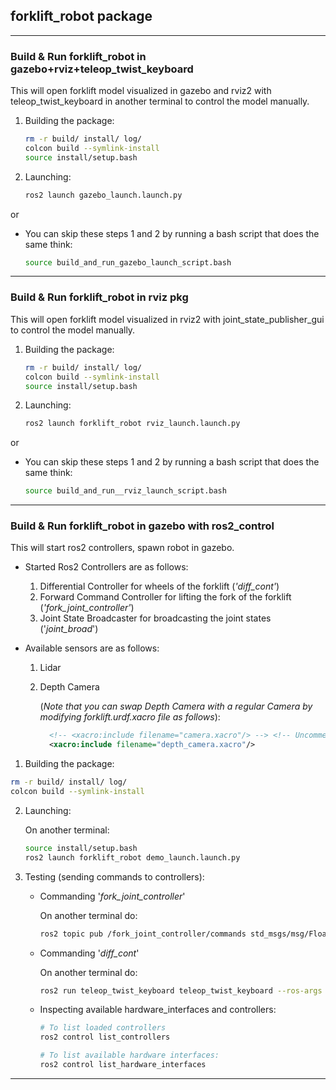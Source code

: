 ## forklift_robot package

---

### Build & Run forklift_robot in gazebo+rviz+teleop_twist_keyboard

This will open forklift model visualized in gazebo and rviz2 with teleop_twist_keyboard in another terminal to control the model manually.

1. Building the package:
   ```bash
   rm -r build/ install/ log/
   colcon build --symlink-install
   source install/setup.bash
   ```
2. Launching:

   ```bash
   ros2 launch gazebo_launch.launch.py
   ```

or

- You can skip these steps 1 and 2 by running a bash script that does the same think:

  ```bash
  source build_and_run_gazebo_launch_script.bash
  ```

---

### Build & Run forklift_robot in rviz pkg

This will open forklift model visualized in rviz2 with joint_state_publisher_gui to control the model manually.

1. Building the package:
   ```bash
   rm -r build/ install/ log/
   colcon build --symlink-install
   source install/setup.bash
   ```
2. Launching:

   ```bash
   ros2 launch forklift_robot rviz_launch.launch.py
   ```

or

- You can skip these steps 1 and 2 by running a bash script that does the same think:

  ```bash
  source build_and_run__rviz_launch_script.bash
  ```

---

### Build & Run forklift_robot in gazebo with **ros2_control**

This will start ros2 controllers, spawn robot in gazebo.

- Started Ros2 Controllers are as follows:

  1. Differential Controller for wheels of the forklift (_'diff_cont'_)
  2. Forward Command Controller for lifting the fork of the forklift (_'fork_joint_controller'_)
  3. Joint State Broadcaster for broadcasting the joint states ('_joint_broad_')

- Available sensors are as follows:

  1. Lidar
  2. Depth Camera

     (_Note that you can swap Depth Camera with a regular Camera by modifying forklift.urdf.xacro file as follows_):

     ```xml
       <!-- <xacro:include filename="camera.xacro"/> --> <!-- Uncomment this line, and comment the line below to switch between Depth Camera and a Regular Camera -->
       <xacro:include filename="depth_camera.xacro"/>
     ```

1. Building the package:

```bash
rm -r build/ install/ log/
colcon build --symlink-install
```

2. Launching:

   On another terminal:

   ```bash
   source install/setup.bash
   ros2 launch forklift_robot demo_launch.launch.py
   ```

3. Testing (sending commands to controllers):

   - Commanding '_fork_joint_controller_'

     On another terminal do:

     ```bash
     ros2 topic pub /fork_joint_controller/commands std_msgs/msg/Float64MultiArray "{data: [3.0]}"
     ```

   - Commanding '_diff_cont_'

     On another terminal do:

     ```bash
     ros2 run teleop_twist_keyboard teleop_twist_keyboard --ros-args -r /cmd_vel:=/diff_cont/cmd_vel_unstamped
     ```

   * Inspecting available hardware_interfaces and controllers:

     ```bash
     # To list loaded controllers
     ros2 control list_controllers

     # To list available hardware interfaces:
     ros2 control list_hardware_interfaces
     ```

---
